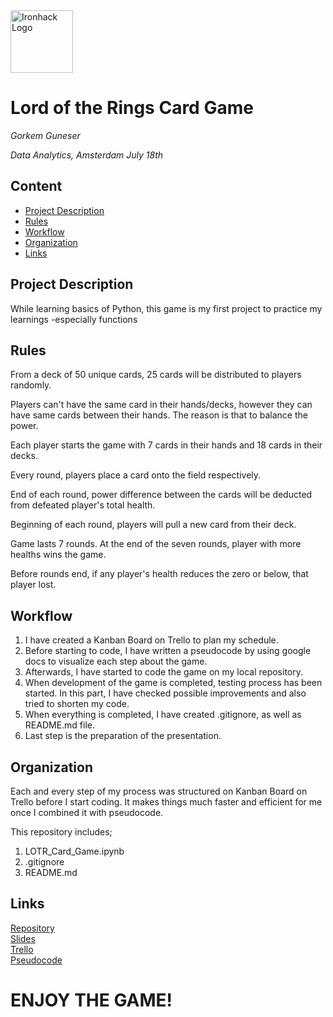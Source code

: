 <img src="https://bit.ly/2VnXWr2" alt="Ironhack Logo" width="100"/>


# Lord of the Rings Card Game
*Gorkem Guneser*

*Data Analytics, Amsterdam July 18th*

## Content
- [Project Description](#project-description)
- [Rules](#rules)
- [Workflow](#workflow)
- [Organization](#organization)
- [Links](#links)

## Project Description

While learning basics of Python, this game is my first project to practice my learnings -especially functions

## Rules
From a deck of 50 unique cards, 25 cards will be distributed to players randomly.

Players can't have the same card in their hands/decks, however they can have same cards between their hands. The reason is that to balance the power.

Each player starts the game with 7 cards in their hands and 18 cards in their decks.

Every round, players place a card onto the field respectively.

End of each round, power difference between the cards will be deducted from defeated player's total health.

Beginning of each round, players will pull a new card from their deck.

Game lasts 7 rounds. At the end of the seven rounds, player with more healths wins the game.

Before rounds end, if any player's health reduces the zero or below, that player lost.

## Workflow
1) I have created a Kanban Board on Trello to plan my schedule.
2) Before starting to code, I have written a pseudocode by using google docs to visualize each step about the game.
3) Afterwards, I have started to code the game on my local repository.
4) When development of the game is completed, testing process has been started. In this part, I have checked possible improvements and also tried to shorten my code.
5) When everything is completed, I have created .gitignore, as well as README.md file.
6) Last step is the preparation of the presentation.

## Organization
Each and every step of my process was structured on Kanban Board on Trello before I start coding. It makes things much faster and efficient for me once I combined it with pseudocode.

This repository includes;
1) LOTR_Card_Game.ipynb
2) .gitignore 
3) README.md


## Links
[Repository](https://github.com/gorkemguneser/LOTR_Card_Game)  
[Slides](https://slides.com/)  
[Trello](https://trello.com/b/PZ0vHoHg/game-project-gorkem)   
[Pseudocode](https://docs.google.com/document/d/1lvstpsYnIomw5Sn-yaf-kGwAH5nThPCLZo_9cipX1yA/edit)



# ENJOY THE GAME!

